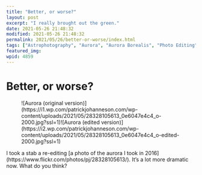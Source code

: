```yaml
---
title: "Better, or worse?"
layout: post
excerpt: "I really brought out the green."
date: 2021-05-26 21:48:32
modified: 2021-05-26 21:48:32
permalink: 2021/05/26/better-or-worse/index.html
tags: ["Astrophotography", "Aurora", "Aurora Borealis", "Photo Editing", "Photos"]
featured_img: 
wpid: 4859
---
```


# Better, or worse?

<figure class="wp-block-jetpack-image-compare"><div class="juxtapose" data-mode="horizontal">![Aurora (original version)](https://i1.wp.com/patrickjohanneson.com/wp-content/uploads/2021/05/28328105613_0e6047e4c4_o-2000.jpg?ssl=1)![Aurora (edited version)](https://i2.wp.com/patrickjohanneson.com/wp-content/uploads/2021/05/28328105613_0e6047e4c4_o-edited-2000.jpg?ssl=1)</div></figure>I took a stab a re-editing [a photo of the aurora I took in 2016](https://www.flickr.com/photos/pj/28328105613/). It’s a lot more dramatic now. What do you think?